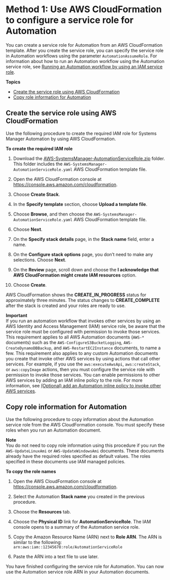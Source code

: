 # Method 1: Use AWS CloudFormation to configure a service role for Automation<a name="automation-cf"></a>

You can create a service role for Automation from an AWS CloudFormation template\. After you create the service role, you can specify the service role in Automation workflows using the parameter `AutomationAssumeRole`\. For information about how to run an Automation workflow using the Automation service role, see [Running an Automation workflow by using an IAM service role](automation-walk-security-assume.md)\.

**Topics**
+ [Create the service role using AWS CloudFormation](#automation-cf-create)
+ [Copy role information for Automation](#automation-cf-copy)

## Create the service role using AWS CloudFormation<a name="automation-cf-create"></a>

Use the following procedure to create the required IAM role for Systems Manager Automation by using AWS CloudFormation\.

**To create the required IAM role**

1. Download the [AWS\-SystemsManager\-AutomationServiceRole\.zip](samples/AWS-SystemsManager-AutomationServiceRole.zip) folder\. This folder includes the `AWS-SystemsManager-AutomationServiceRole.yaml` AWS CloudFormation template file\.

1. Open the AWS CloudFormation console at [https://console\.aws\.amazon\.com/cloudformation](https://console.aws.amazon.com/cloudformation/)\.

1. Choose **Create Stack**\.

1. In the **Specify template** section, choose **Upload a template file**\.

1. Choose **Browse**, and then choose the `AWS-SystemsManager-AutomationServiceRole.yaml` AWS CloudFormation template file\.

1. Choose **Next**\.

1. On the **Specify stack details** page, in the **Stack name** field, enter a name\. 

1. On the **Configure stack options** page, you don’t need to make any selections\. Choose **Next**\.

1. On the **Review** page, scroll down and choose the **I acknowledge that AWS CloudFormation might create IAM resources** option\.

1. Choose **Create**\.

AWS CloudFormation shows the **CREATE\_IN\_PROGRESS** status for approximately three minutes\. The status changes to **CREATE\_COMPLETE** after the stack is created and your roles are ready to use\.

**Important**  
If you run an automation workflow that invokes other services by using an AWS Identity and Access Management \(IAM\) service role, be aware that the service role must be configured with permission to invoke those services\. This requirement applies to all AWS Automation documents \(`AWS-*` documents\) such as the `AWS-ConfigureS3BucketLogging`, `AWS-CreateDynamoDBBackup`, and `AWS-RestartEC2Instance` documents, to name a few\. This requirement also applies to any custom Automation documents you create that invoke other AWS services by using actions that call other services\. For example, if you use the `aws:executeAwsApi`, `aws:createStack`, or `aws:copyImage` actions, then you must configure the service role with permission to invoke those services\. You can enable permissions to other AWS services by adding an IAM inline policy to the role\. For more information, see [\(Optional\) add an Automation inline policy to invoke other AWS services](automation-permissions.md#automation-role-add-inline-policy)\.

## Copy role information for Automation<a name="automation-cf-copy"></a>

Use the following procedure to copy information about the Automation service role from the AWS CloudFormation console\. You must specify these roles when you run an Automation document\.

**Note**  
You do not need to copy role information using this procedure if you run the `AWS-UpdateLinuxAmi` or `AWS-UpdateWindowsAmi` documents\. These documents already have the required roles specified as default values\. The roles specified in these documents use IAM managed policies\. 

**To copy the role names**

1. Open the AWS CloudFormation console at [https://console\.aws\.amazon\.com/cloudformation](https://console.aws.amazon.com/cloudformation/)\.

1. Select the Automation **Stack name** you created in the previous procedure\.

1. Choose the **Resources** tab\.

1. Choose the **Physical ID** link for **AutomationServiceRole**\. The IAM console opens to a summary of the Automation service role\.

1. Copy the Amazon Resource Name \(ARN\) next to **Role ARN**\. The ARN is similar to the following: `arn:aws:iam::12345678:role/AutomationServiceRole`

1. Paste the ARN into a text file to use later\.

You have finished configuring the service role for Automation\. You can now use the Automation service role ARN in your Automation documents\.